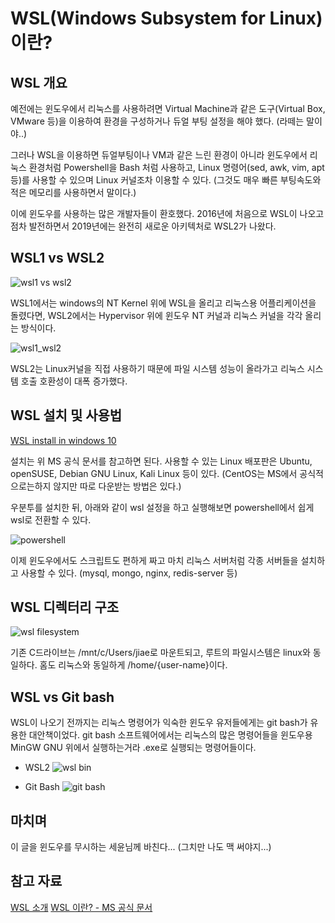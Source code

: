 # WSL(Windows Subsystem for Linux)이란?

## WSL 개요
예전에는 윈도우에서 리눅스를 사용하려면 Virtual Machine과 같은 도구(Virtual Box, VMware 등)을 이용하여 환경을 구성하거나 듀얼 부팅 설정을 해야 했다. (라떼는 말이야..)

그러나 WSL을 이용하면 듀얼부팅이나 VM과 같은 느린 환경이 아니라 윈도우에서 리눅스 환경처럼 Powershell을 Bash 처럼 사용하고, Linux 명령어(sed, awk, vim, apt 등)를 사용할 수 있으며 Linux 커널조차 이용할 수 있다. (그것도 매우 빠른 부팅속도와 적은 메모리를 사용하면서 말이다.)

이에 윈도우를 사용하는 많은 개발자들이 환호했다. 2016년에 처음으로 WSL이 나오고 점차 발전하면서 2019년에는 완전히 새로운 아키텍처로 WSL2가 나왔다.

## WSL1 vs WSL2
![wsl1 vs wsl2](https://user-images.githubusercontent.com/37948906/117979025-71623200-b36d-11eb-9b8d-cc3204dc878a.png)

WSL1에서는 windows의 NT Kernel 위에 WSL을 올리고 리눅스용 어플리케이션을 돌렸다면, WSL2에서는 Hypervisor 위에 윈도우 NT 커널과 리눅스 커널을 각각 올리는 방식이다.

![wsl1_wsl2](https://user-images.githubusercontent.com/37948906/117979981-7378c080-b36e-11eb-84c2-5c624ea68e41.png)

WSL2는 Linux커널을 직접 사용하기 때문에 파일 시스템 성능이 올라가고 리눅스 시스템 호출 호환성이 대폭 증가했다. 

## WSL 설치 및 사용법
[WSL install in windows 10](https://docs.microsoft.com/en-us/windows/wsl/install-win10)

설치는 위 MS 공식 문서를 참고하면 된다.
사용할 수 있는 Linux 배포판은 Ubuntu, openSUSE, Debian GNU Linux, Kali Linux 등이 있다. (CentOS는 MS에서 공식적으로는하지 않지만 따로 다운받는 방법은 있다.)

우분투를 설치한 뒤, 아래와 같이 wsl 설정을 하고 실행해보면 powershell에서 쉽게 wsl로 전환할 수 있다.

![powershell](https://user-images.githubusercontent.com/37948906/117984246-a1f89a80-b372-11eb-9c76-dd1d07f5364d.PNG)


이제 윈도우에서도 스크립트도 편하게 짜고 마치 리눅스 서버처럼 각종 서버들을 설치하고 사용할 수 있다. (mysql, mongo, nginx, redis-server 등)

## WSL 디렉터리 구조

![wsl filesystem](https://user-images.githubusercontent.com/37948906/117986503-a756e480-b374-11eb-9e3f-c0168faf903f.PNG)

기존 C드라이브는 /mnt/c/Users/jiae로 마운트되고, 루트의 파일시스템은 linux와 동일하다. 홈도 리눅스와 동일하게 /home/{user-name}이다.

## WSL vs Git bash

WSL이 나오기 전까지는 리눅스 명령어가 익숙한 윈도우 유저들에게는 git bash가 유용한 대안책이었다. git bash 소프트웨어에서는 리눅스의 많은 명령어들을 윈도우용 MinGW GNU 위에서 실행하는거라 .exe로 실행되는 명령어들이다.

- WSL2
![wsl bin](https://user-images.githubusercontent.com/37948906/117981755-4e854d00-b370-11eb-9c54-747c222afa2b.PNG)

- Git Bash
![git bash](https://user-images.githubusercontent.com/37948906/117981756-4f1de380-b370-11eb-8bce-1d089bc48a1c.PNG)

## 마치며

이 글을 윈도우를 무시하는 세윤님께 바친다...
(그치만 나도 맥 써야지...)

## 참고 자료
[WSL 소개](https://webdir.tistory.com/540)
[WSL 이란? - MS 공식 문서](https://docs.microsoft.com/en-us/windows/wsl/about)
